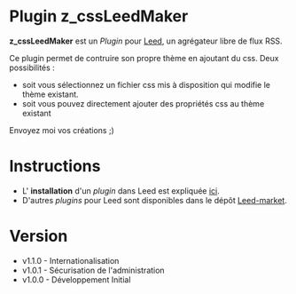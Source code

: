 Plugin z_cssLeedMaker
=====================

**z_cssLeedMaker** est un _Plugin_ pour [Leed](http://projet.idleman.fr/leed), un agrégateur libre de flux RSS.

Ce plugin permet de contruire son propre thème en ajoutant du css.
Deux possibilités : 
- soit vous sélectionnez un fichier css mis à disposition qui modifie le thème existant.
- soit vous pouvez directement ajouter des propriétés css au thème existant

Envoyez moi vos créations ;)

Instructions
============

* L' **installation** d'un _plugin_ dans Leed est expliquée [ici](http://projet.idleman.fr/leed/?page=Plugins).
* D'autres _plugins_ pour Leed sont disponibles dans le dépôt [Leed-market](https://github.com/ldleman/Leed-market).

Version
=======

* v1.1.0  -  Internationalisation
* v1.0.1  -  Sécurisation de l'administration
* v1.0.0  -  Développement Initial
